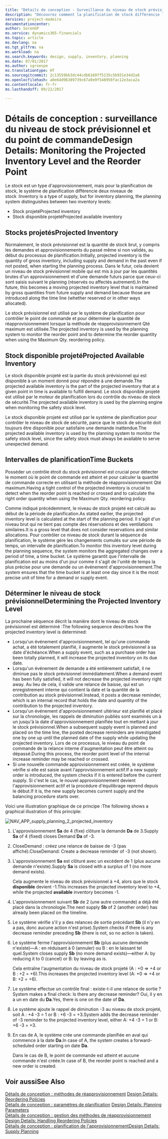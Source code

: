 ```yaml
---
title: "Détails de conception - Surveillance du niveau de stock prévisionnel et du point de commande | Microsoft Docs"
description: "Découvrez comment la planification de stock différencie les niveaux de stock prévisionnel des niveaux de stock disponible projeté."
services: project-madeira
documentationcenter: 
author: SorenGP
ms.service: dynamics365-financials
ms.topic: article
ms.devlang: na
ms.tgt_pltfrm: na
ms.workload: na
ms.search.keywords: design, supply, inventory, planning
ms.date: 07/01/2017
ms.author: sgroespe
ms.translationtype: HT
ms.sourcegitcommit: 2c13559bb3dc44cdb61697f5135c5b931e34d2a8
ms.openlocfilehash: a0e64d96389739c67a9e9f548958fac12e3aca2a
ms.contentlocale: fr-fr
ms.lasthandoff: 09/22/2017

---
```

# <a name="design-details-monitoring-the-projected-inventory-level-and-the-reorder-point"></a><span data-ttu-id="256ee-103">Détails de conception : surveillance du niveau de stock prévisionnel et du point de commande</span><span class="sxs-lookup"><span data-stu-id="256ee-103">Design Details: Monitoring the Projected Inventory Level and the Reorder Point</span></span>
<span data-ttu-id="256ee-104">Le stock est un type d'approvisionnement, mais pour la planification de stock, le système de planification différencie deux niveaux de stock :</span><span class="sxs-lookup"><span data-stu-id="256ee-104">Inventory is a type of supply, but for inventory planning, the planning system distinguishes between two inventory levels:</span></span>  

* <span data-ttu-id="256ee-105">Stock projeté</span><span class="sxs-lookup"><span data-stu-id="256ee-105">Projected inventory</span></span>  
* <span data-ttu-id="256ee-106">Stock disponible projeté</span><span class="sxs-lookup"><span data-stu-id="256ee-106">Projected available inventory</span></span>  

## <a name="projected-inventory"></a><span data-ttu-id="256ee-107">Stocks projetés</span><span class="sxs-lookup"><span data-stu-id="256ee-107">Projected Inventory</span></span>  
<span data-ttu-id="256ee-108">Normalement, le stock prévisionnel est la quantité de stock brut, y compris les demandes et approvisionnements du passé même si non validés, au début du processus de planification.</span><span class="sxs-lookup"><span data-stu-id="256ee-108">Initially, projected inventory is the quantity of gross inventory, including supply and demand in the past even if not posted, when starting the planning process.</span></span> <span data-ttu-id="256ee-109">Dans le futur, cela devient un niveau de stock prévisionnel mobile qui est mis à jour par les quantités brutes d'un approvisionnement et d'une demande futurs parce que ceux-ci sont saisis suivant le planning (réservés ou affectés autrement).</span><span class="sxs-lookup"><span data-stu-id="256ee-109">In the future, this becomes a moving projected inventory level that is maintained by gross quantities from future supply and demand because those are introduced along the time line (whether reserved or in other ways allocated).</span></span>  

<span data-ttu-id="256ee-110">Le stock prévisionnel est utilisé par le système de planification pour contrôler le point de commande et pour déterminer la quantité de réapprovisionnement lorsque la méthode de réapprovisionnement Qté maximum est utilisée.</span><span class="sxs-lookup"><span data-stu-id="256ee-110">The projected inventory is used by the planning system to monitor the reorder point and to determine the reorder quantity when using the Maximum Qty. reordering policy.</span></span>  

## <a name="projected-available-inventory"></a><span data-ttu-id="256ee-111">Stock disponible projeté</span><span class="sxs-lookup"><span data-stu-id="256ee-111">Projected Available Inventory</span></span>  
<span data-ttu-id="256ee-112">Le stock disponible projeté est la partie du stock prévisionnel qui est disponible à un moment donné pour répondre à une demande.</span><span class="sxs-lookup"><span data-stu-id="256ee-112">The projected available inventory is the part of the projected inventory that at a given point in time is available to fulfill demand.</span></span> <span data-ttu-id="256ee-113">Le stock disponible projeté est utilisé par le moteur de planification lors du contrôle du niveau de stock de sécurité.</span><span class="sxs-lookup"><span data-stu-id="256ee-113">The projected available inventory is used by the planning engine when monitoring the safety stock level.</span></span>  

<span data-ttu-id="256ee-114">Le stock disponible projeté est utilisé par le système de planification pour contrôler le niveau de stock de sécurité, parce que le stock de sécurité doit toujours être disponible pour satisfaire une demande inattendue.</span><span class="sxs-lookup"><span data-stu-id="256ee-114">The projected available inventory is used by the planning system to monitor the safety stock level, since the safety stock must always be available to serve unexpected demand.</span></span>  

## <a name="time-buckets"></a><span data-ttu-id="256ee-115">Intervalles de planification</span><span class="sxs-lookup"><span data-stu-id="256ee-115">Time Buckets</span></span>  
<span data-ttu-id="256ee-116">Posséder un contrôle étroit du stock prévisionnel est crucial pour détecter le moment où le point de commande est atteint et pour calculer la quantité de commande correcte en utilisant la méthode de réapprovisionnement Qté maximum.</span><span class="sxs-lookup"><span data-stu-id="256ee-116">Having a tight control of the projected inventory is crucial to detect when the reorder point is reached or crossed and to calculate the right order quantity when using the Maximum Qty. reordering policy.</span></span>  

<span data-ttu-id="256ee-117">Comme indiqué précédemment, le niveau de stock projeté est calculé au début de la période de planification.</span><span class="sxs-lookup"><span data-stu-id="256ee-117">As stated earlier, the projected inventory level is calculated at the start of the planning period.</span></span> <span data-ttu-id="256ee-118">Il s'agit d'un niveau brut qui ne tient pas compte des réservations et des ventilations similaires.</span><span class="sxs-lookup"><span data-stu-id="256ee-118">It is a gross level that does not consider reservations and similar allocations.</span></span> <span data-ttu-id="256ee-119">Pour contrôler ce niveau de stock durant la séquence de planification, le système gère les changements cumulés sur une période de temps, un intervalle de planification.</span><span class="sxs-lookup"><span data-stu-id="256ee-119">To monitor this inventory level during the planning sequence, the system monitors the aggregated changes over a period of time, a time bucket.</span></span> <span data-ttu-id="256ee-120">Le système garantit que l'intervalle de planification est au moins d'un jour comme il s'agit de l'unité de temps la plus précise pour une demande ou un événement d'approvisionnement.</span><span class="sxs-lookup"><span data-stu-id="256ee-120">The system ensures that the time bucket is at least one day since it is the most precise unit of time for a demand or supply event.</span></span>  

## <a name="determining-the-projected-inventory-level"></a><span data-ttu-id="256ee-121">Déterminer le niveau de stock prévisionnel</span><span class="sxs-lookup"><span data-stu-id="256ee-121">Determining the Projected Inventory Level</span></span>  
<span data-ttu-id="256ee-122">La prochaine séquence décrit la manière dont le niveau de stock prévisionnel est déterminé :</span><span class="sxs-lookup"><span data-stu-id="256ee-122">The following sequence describes how the projected inventory level is determined:</span></span>  

* <span data-ttu-id="256ee-123">Lorsqu'un événement d'approvisionnement, tel qu'une commande achat, a été totalement planifié, il augmente le stock prévisionnel à sa date d'échéance.</span><span class="sxs-lookup"><span data-stu-id="256ee-123">When a supply event, such as a purchase order has been totally planned, it will increase the projected inventory on its due date.</span></span>  
* <span data-ttu-id="256ee-124">Lorsqu'un événement de demande a été entièrement satisfait, il ne diminue pas le stock prévisionnel immédiatement.</span><span class="sxs-lookup"><span data-stu-id="256ee-124">When a demand event has been fully satisfied, it will not decrease the projected inventory right away.</span></span> <span data-ttu-id="256ee-125">Au lieu de cela, il valide une relance de baisse, qui est un enregistrement interne qui contient la date et la quantité de la contribution au stock prévisionnel.</span><span class="sxs-lookup"><span data-stu-id="256ee-125">Instead, it posts a decrease reminder, which is an internal record that holds the date and quantity of the contribution to the projected inventory.</span></span>  
* <span data-ttu-id="256ee-126">Lorsqu'un événement d'approvisionnement ultérieur est planifié et placé sur la chronologie, les rappels de diminution publiés sont examinés un à un jusqu'à la date d'approvisionnement planifiée tout en mettant à jour le stock prévisionnel.</span><span class="sxs-lookup"><span data-stu-id="256ee-126">When a subsequent supply event is planned and placed on the time line, the posted decrease reminders are investigated one by one up until the planned date of the supply while updating the projected inventory.</span></span> <span data-ttu-id="256ee-127">Lors de ce processus, le niveau du point de commande de la relance interne d'augmentation peut être atteint ou dépassé.</span><span class="sxs-lookup"><span data-stu-id="256ee-127">During this process, the reorder point level of the internal increase reminder may be reached or crossed.</span></span>  
* <span data-ttu-id="256ee-128">Si une nouvelle commande approvisionnement est créée, le système vérifie si elle est saisie avant l'approvisionnement actif.</span><span class="sxs-lookup"><span data-stu-id="256ee-128">If a new supply order is introduced, the system checks if it is entered before the current supply.</span></span> <span data-ttu-id="256ee-129">Si c'est le cas, le nouvel approvisionnement devient l'approvisionnement actif et la procédure d'équilibrage reprend depuis le début.</span><span class="sxs-lookup"><span data-stu-id="256ee-129">If it is, the new supply becomes current supply and the balancing procedure starts over.</span></span>  

<span data-ttu-id="256ee-130">Voici une illustration graphique de ce principe :</span><span class="sxs-lookup"><span data-stu-id="256ee-130">The following shows a graphical illustration of this principle:</span></span>  

![](media/nav_app_supply_planning_2_projected_inventory.png "NAV_APP_supply_planning_2_projected_inventory")  

1. <span data-ttu-id="256ee-131">L'approvisionnement **Sa** de 4 (fixe) clôture la demande **Da** de 3.</span><span class="sxs-lookup"><span data-stu-id="256ee-131">Supply **Sa** of 4 (fixed) closes Demand **Da** of -3.</span></span>  
2. <span data-ttu-id="256ee-132">CloseDemand : créez une relance de baisse de -3 (pas affiché).</span><span class="sxs-lookup"><span data-stu-id="256ee-132">CloseDemand: Create a decrease reminder of -3 (not shown).</span></span>  
3. <span data-ttu-id="256ee-133">L'approvisionnement **Sa** est clôturé avec un excédent de 1 (plus aucune demande n'existe).</span><span class="sxs-lookup"><span data-stu-id="256ee-133">Supply **Sa** is closed with a surplus of 1 (no more demand exists).</span></span>  

     <span data-ttu-id="256ee-134">Cela augmente le niveau de stock prévisionnel à +4, alors que le stock **disponible** devient -1.</span><span class="sxs-lookup"><span data-stu-id="256ee-134">This increases the projected inventory level to +4, while the projected **available** inventory becomes -1.</span></span>  

4. <span data-ttu-id="256ee-135">L'approvisionnement suivant **Sb** de 2 (une autre commande) a déjà été placé dans la chronologie.</span><span class="sxs-lookup"><span data-stu-id="256ee-135">The next supply **Sb** of 2 (another order) has already been placed on the timeline.</span></span>  
5. <span data-ttu-id="256ee-136">Le système vérifie s'il y a des relances de sortie précédant **Sb** (il n'y en a pas, donc aucune action n'est prise).</span><span class="sxs-lookup"><span data-stu-id="256ee-136">System checks if there is any decrease reminder preceding **Sb** (there is not, so no action is taken).</span></span>  
6. <span data-ttu-id="256ee-137">Le système ferme l'approvisionnement **Sb** (plus aucune demande n'existe)—A : en réduisant à 0 (annuler) ou B : en le laissant tel quel.</span><span class="sxs-lookup"><span data-stu-id="256ee-137">System closes supply **Sb** (no more demand exists)—either A: by reducing it to 0 (cancel) or B: by leaving as is.</span></span>  

     <span data-ttu-id="256ee-138">Cela entraîne l'augmentation du niveau de stock projeté (A : +0 => +4 or B : +2 = +6).</span><span class="sxs-lookup"><span data-stu-id="256ee-138">This increases the projected inventory level (A: +0 => +4 or B: +2 = +6).</span></span>  

7. <span data-ttu-id="256ee-139">Le système effectue un contrôle final : existe-t-il une relance de sortie ?</span><span class="sxs-lookup"><span data-stu-id="256ee-139">System makes a final check: Is there any decrease reminder?</span></span> <span data-ttu-id="256ee-140">Oui, il y en a un en date du **Da**.</span><span class="sxs-lookup"><span data-stu-id="256ee-140">Yes, there is one on the date of **Da**.</span></span>  
8. <span data-ttu-id="256ee-141">Le système ajoute le rappel de diminution -3 au niveau de stock projeté, soit A : +4 -3 = 1 or B : +6 -3 = +3.</span><span class="sxs-lookup"><span data-stu-id="256ee-141">System adds the decrease reminder of -3 reminder to the projected inventory level, either A: +4 -3 = 1 or B: +6 -3 = +3.</span></span>  
9. <span data-ttu-id="256ee-142">En cas de A, le système crée une commande planifiée en aval qui commence à la date **Da**.</span><span class="sxs-lookup"><span data-stu-id="256ee-142">In case of A, the system creates a forward-scheduled order starting on date **Da**.</span></span>  

     <span data-ttu-id="256ee-143">Dans le cas de B, le point de commande est atteint et aucune commande n'est créée.</span><span class="sxs-lookup"><span data-stu-id="256ee-143">In case of B, the reorder point is reached and a new order is created.</span></span>  

## <a name="see-also"></a><span data-ttu-id="256ee-144">Voir aussi</span><span class="sxs-lookup"><span data-stu-id="256ee-144">See Also</span></span>  
<span data-ttu-id="256ee-145">[Détails de conception : méthodes de réapprovisionnement](design-details-reordering-policies.md) </span><span class="sxs-lookup"><span data-stu-id="256ee-145">[Design Details: Reordering Policies](design-details-reordering-policies.md) </span></span>  
<span data-ttu-id="256ee-146">[Détails de conception : paramètres de planification](design-details-planning-parameters.md) </span><span class="sxs-lookup"><span data-stu-id="256ee-146">[Design Details: Planning Parameters](design-details-planning-parameters.md) </span></span>  
<span data-ttu-id="256ee-147">[Détails de conception : gestion des méthodes de réapprovisionnement](design-details-handling-reordering-policies.md) </span><span class="sxs-lookup"><span data-stu-id="256ee-147">[Design Details: Handling Reordering Policies](design-details-handling-reordering-policies.md) </span></span>  
[<span data-ttu-id="256ee-148">Détails de conception : planification de l'approvisionnement</span><span class="sxs-lookup"><span data-stu-id="256ee-148">Design Details: Supply Planning</span></span>](design-details-supply-planning.md)

